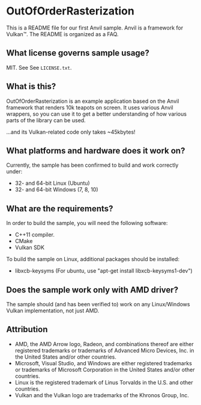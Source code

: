 # OutOfOrderRasterization 

This is a README file for our first Anvil sample. Anvil is a framework for Vulkan&trade;.
The README is organized as a FAQ.

What license governs sample usage?
------
MIT. See See `LICENSE.txt`.

What is this?
------
OutOfOrderRasterization is an example application based on the Anvil framework
that renders 10k teapots on screen. It uses various Anvil wrappers, so you can
use it to get a better understanding of how various parts of the library can be used.

...and its Vulkan-related code only takes ~45kbytes!

  
What platforms and hardware does it work on?
------
Currently, the sample has been confirmed to build and work correctly under:
- 32- and 64-bit Linux   (Ubuntu)
- 32- and 64-bit Windows (7, 8, 10)

What are the requirements?
------
In order to build the sample, you will need the following software:
- C++11 compiler.
- CMake
- Vulkan SDK

To build the sample on Linux, additional packages should be installed:
- libxcb-keysyms (For ubuntu, use "apt-get install libxcb-keysyms1-dev")

Does the sample work only with AMD driver?
------
The sample should (and has been verified to) work on any Linux/Windows Vulkan
implementation, not just AMD.

Attribution
-----------

* AMD, the AMD Arrow logo, Radeon, and combinations thereof are either registered trademarks or trademarks of Advanced Micro Devices, Inc. in the United States and/or other countries.
* Microsoft, Visual Studio, and Windows are either registered trademarks or trademarks of Microsoft Corporation in the United States and/or other countries.
* Linux is the registered trademark of Linus Torvalds in the U.S. and other countries.
* Vulkan and the Vulkan logo are trademarks of the Khronos Group, Inc.
